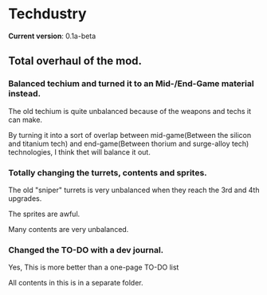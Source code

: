# Techdustry
__Current version__: 0.1a-beta

## Total overhaul of the mod.

### Balanced techium and turned it to an Mid-/End-Game material instead.

The old techium is quite unbalanced because of the weapons and techs it can make.

By turning it into a sort of overlap between mid-game(Between the silicon and titanium tech) and end-game(Between thorium and surge-alloy tech) technologies, I think thet will balance it out.

### Totally changing the turrets, contents and sprites.

The old "sniper" turrets is very unbalanced when they reach the 3rd and 4th upgrades.

The sprites are awful.

Many contents are very unbalanced.

### Changed the TO-DO with a dev journal.

Yes, This is more better than a one-page TO-DO list

All contents in this is in a separate folder.